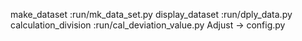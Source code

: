 make_dataset            :run/mk_data_set.py
display_dataset         :run/dply_data.py
calculation_division    :run/cal_deviation_value.py
Adjust -> config.py